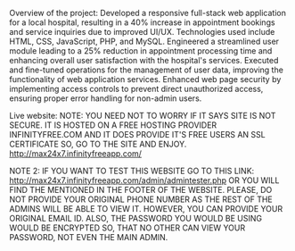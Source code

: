 Overview of the project:
Developed a responsive full-stack web application for a local hospital, resulting in a 40% increase in appointment bookings and service inquiries due to improved UI/UX. Technologies used include HTML, CSS, JavaScript, PHP, and MySQL.
Engineered a streamlined user module leading to a 25% reduction in appointment processing time and enhancing overall user satisfaction with the hospital's services.
Executed and fine-tuned operations for the management of user data, improving the functionality of web application services.
Enhanced web page security by implementing access controls to prevent direct unauthorized access, ensuring proper error handling for non-admin users.

Live website:
NOTE: YOU NEED NOT TO WORRY IF IT SAYS SITE IS NOT SECURE. IT IS HOSTED ON A FREE HOSTING PROVIDER INFINITYFREE.COM AND IT DOES PROVIDE IT'S FREE USERS AN SSL CERTIFICATE 
SO, GO TO THE SITE AND ENJOY. 
http://max24x7.infinityfreeapp.com/

NOTE 2: IF YOU WANT TO TEST THIS WEBSITE GO TO THIS LINK: http://max24x7.infinityfreeapp.com/admin/admintester.php OR YOU WILL FIND THE MENTIONED IN THE FOOTER OF THE WEBSITE.
PLEASE, DO NOT PROVIDE YOUR ORIGINAL PHONE NUMBER AS THE REST OF THE ADMINS WILL BE ABLE TO VIEW IT. HOWEVER, YOU CAN PROVIDE YOUR ORIGINAL EMAIL ID.
ALSO, THE PASSWORD YOU WOULD BE USING WOULD BE ENCRYPTED SO, THAT NO OTHER CAN VIEW YOUR PASSWORD, NOT EVEN THE MAIN ADMIN.
